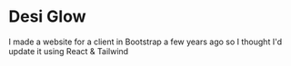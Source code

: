 # Desi Glow

I made a website for a client in Bootstrap a few years ago so I thought I'd update it using React & Tailwind